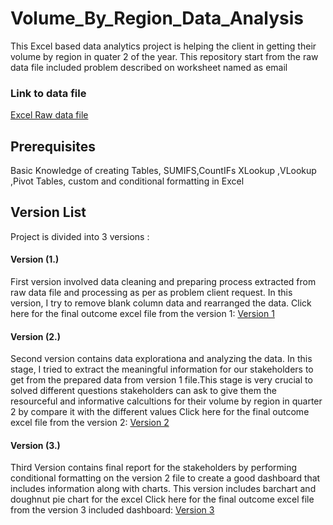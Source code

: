 # Volume_By_Region_Data_Analysis
This Excel based data analytics project is helping the client in getting their volume by region in quater 2 of the year.
 This repository start from the raw data file included problem described on worksheet named as email
 ### Link to data file
[Excel Raw data file](https://github.com/sharmsaurabh1/Volume_By_Region_Data_Analysis/blob/main/Excel%20for%20Analytics%20Project%20Series%20Source%20File.xlsx)

## Prerequisites
Basic Knowledge of creating Tables, SUMIFS,CountIFs XLookup ,VLookup ,Pivot Tables, custom and conditional formatting in Excel

## Version List
Project is divided into 3 versions :
#### Version (1.)
First version involved data cleaning and preparing process extracted from raw data file and processing as per as problem client request. In this version, I try to remove blank column data and rearranged the data.
Click here for the final outcome excel file from the version 1: [Version 1](https://github.com/sharmsaurabh1/Volume_By_Region_Data_Analysis/blob/main/Versions_List/Volume_By_Region_Data%20Request%20v1-Data_Cleaning.xlsx)
#### Version (2.)
Second version contains data explorationa and analyzing the data. In this stage, I tried to extract the meaningful information for our stakeholders to get from the prepared data from version 1 file.This stage is very crucial to solved different questions stakeholders can ask to give them the resourceful and informative calcultions for their volume by region in quarter 2 by compare it with the different values
Click here for the final outcome excel file from the version 2: [Version 2](https://github.com/sharmsaurabh1/Volume_By_Region_Data_Analysis/blob/main/Versions_List/Volume_By_Region_Data%20Request%20v2_Data_analyzing.xlsx)
#### Version (3.) 
Third Version contains final report for the stakeholders by performing conditional formatting on the version 2 file to create a good dashboard that includes information along with charts. This version includes barchart and doughnut pie chart for the excel 
Click here for the final outcome excel file from the version 3 included dashboard: [Version 3](https://github.com/sharmsaurabh1/Volume_By_Region_Data_Analysis/blob/main/Final%20Quarter%202%20analysis%20dashboard/Volume_By_Region_Data%20Request%20v3.xlsx)
